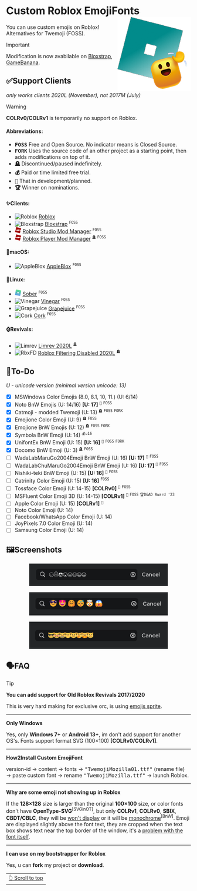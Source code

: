 <!--p align="center">
  <img src="assets/rbxcef-icon.png" width="256">
</p-->

# Custom Roblox EmojiFonts [<img src="assets/rbxcef-icon.png" width="200" align="right" alt="rbxcef-icon">]()
You can use custom emojis on Roblox! Alternatives for Twemoji (FOSS).
> [!IMPORTANT]
> Modification is now avabilable on [Bloxstrap](http://github.com/pizzaboxer/bloxstrap), [GameBanana](https://gamebanana.com/mods/455178).

## ✅Support Clients
*only works clients 2020L (November), not 2017M (July)*
> [!WARNING]
> **COLRv0/COLRv1** is temporarily no support on Roblox.

####  Abbreviations:

- **<kbd>FOSS</kbd>** Free and Open Source. No indicator means is Closed Source.
- **<kbd>FORK</kbd>** Uses the source code of an other project as a starting point, then adds modifications on top of it.
- **<kbd>🪦</kbd>** Discontinued/paused indefinitely.
- **<kbd>💰</kbd>** Paid or time limited free trial.
- **<kbd>📆</kbd>** That in development/planned.
- **<kbd>🏆</kbd>** Winner on nominations.

#### ✨Clients:
* <img src="https://i.ibb.co/4S2GBqw/2022-Site-Favicon.webp" alt="Roblox" width="17" height="17"/> [Roblox](http://www.roblox.com/) 
* <img src="https://github.com/pizzaboxer/bloxstrap/raw/main/Images/Bloxstrap.png" alt="Bloxstrap" width="17" height="17"/> [Bloxstrap](http://github.com/pizzaboxer/bloxstrap) <sup>`FOSS`</sup>
* <img src="https://raw.githubusercontent.com/MaximumADHD/Roblox-Studio-Mod-Manager/master/ProjectSrc/Resources/Logo.png" alt="RbxSModManager" width="17" height="17"/> [Roblox Studio Mod Manager](http://github.com/MaximumADHD/Roblox-Studio-Mod-Manager) <sup>`FOSS`</sup>
* <img src="https://raw.githubusercontent.com/MaximumADHD/Roblox-Studio-Mod-Manager/master/ProjectSrc/Resources/Logo.png" alt="RbxSModManager" width="17" height="17"/> [Roblox Player Mod Manager](http://github.com/Malte0621/Roblox-Player-Mod-Manager) <sup>`🪦`</sup> <sup>`FOSS`</sup>
#### 🍎macOS:
* <img src="https://github.com/OrigamingWasTaken/appleblox/raw/main/.github/assets/logo.png" alt="AppleBlox" width="17" height="17"/> [AppleBlox](https://github.com/OrigamingWasTaken/appleblox) <sup>`FOSS`</sup>
#### 🐧Linux:
* <img src="https://github.com/vinegarhq/sober/raw/master/sober.svg" alt="Sober" width="17" height="17"/> [Sober](http://github.com/vinegarhq/sober) <sup>`FOSS`</sup>
* <img src="https://github.com/vinegarhq/vinegar/blob/master/splash/vinegar.png" alt="Vinegar" width="17" height="17"/> [Vinegar](http://github.com/vinegarhq/vinegar) <sup>`FOSS`</sup>
* <img src="https://gitlab.com/uploads/-/system/project/avatar/11688812/Grapejuice.png" alt="Grapejuice" width="17" height="17"/> [Grapejuice](http://gitlab.com/brinkervii/grapejuice) <sup>`FOSS`</sup>
* <img src="https://github.com/Bugadinho/Cork/raw/master/resources/cork.svg" alt="Cork" width="17" height="17"/> [Cork](http://github.com/CorkHQ/Cork) <sup>`FOSS`</sup>
#### ⌚Revivals:
* <img src="https://github.com/NikSavchenk0/rbxcustom-fontemojis/assets/58150480/e3d1abc6-d172-4c62-9505-ce75393c0fee" alt="Limrev" width="17" height="17"/> [Limrev 2020L](http://www.roblox.cat/) <sup>`🪦`</sup>
* <img src="https://img.itch.zone/aW1nLzEzMTU5MTUwLmpwZw==/315x250%23c/28t7d4.jpg" alt="RbxFD" width="17" height="17"/> [Roblox Filtering Disabled 2020L](http://jetray.itch.io/roblox-filtering-disabled) <sup>`🪦`</sup>

## 📜To-Do
*U - unicode version (minimal version unicode: 13)*
- [x] MSWindows Color Emojis (8.0, 8.1, 10, 11.) (U: 6/14)
- [x] Noto BnW Emojis (U: 14/16) **[U: 17]** <sup>`📆`</sup> <sup>`FOSS`</sup>
- [x] Catmoji - modded Twemoji (U: 13) <sup>`🪦`</sup> <sup>`FOSS`</sup> <sup>`FORK`</sup>
- [x] Emojione Color Emoji (U: 9) <sup>`🪦`</sup> <sup>`FOSS`</sup>
- [x] Emojione BnW Emojis (U: 12) <sup>`🪦`</sup> <sup>`FOSS`</sup> <sup>`FORK`</sup>
- [x] Symbola BnW Emoji (U: 14) <sup>`💰u16`</sup>
- [x] UnifontEx BnW Emoji (U: 15) **[U: 16]** <sup>`📆`</sup> <sup>`FOSS`</sup> <sup>`FORK`</sup>
- [x] Docomo BnW Emoji (U: 3) <sup>`🪦`</sup> <sup>`FOSS`</sup>
- [ ] WadaLabMaruGo2004Emoji BnW Emoji (U: 16) **[U: 17]** <sup>`📆`</sup> <sup>`FOSS`</sup>
- [ ] WadaLabChuMaruGo2004Emoji BnW Emoji (U: 16) **[U: 17]** <sup>`📆`</sup> <sup>`FOSS`</sup>
- [ ] Nishiki-teki BnW Emoji (U: 15) **[U: 16]** <sup>`📆`</sup> <sup>`FOSS`</sup>
- [ ] Catrinity Color Emoji (U: 15) **[U: 16]** <sup>`FOSS`</sup>
- [ ] Tossface Color Emoji (U: 14-15) **[COLRv0]** <sup>`📆`</sup> <sup>`FOSS`</sup>
- [ ] MSFluent Color Emoji 3D (U: 14-15) **[COLRv1]** <sup>`📆`</sup> <sup>`FOSS`</sup> <sup>`🏆D&AD Award '23`</sup>
- [ ] Apple Color Emoji (U: 15) **[COLRv1]** <sup>`📆`</sup>
- [ ] Noto Color Emoji (U: 14)
- [ ] Facebook/WhatsApp Color Emoji (U: 14)
- [ ] JoyPixels 7.0 Color Emoji (U: 14)
- [ ] Samsung Color Emoji (U: 14)

## 🖼Screenshots
<p align="center">
  <a href="#">
    <img src="assets/screenshot1.png" width="75%">
  </a>
</p>
<p align="center">
  <a href="#">
    <img src="assets/screenshot2.png" width="75%">
  </a>
</p>
<p align="center">
  <a href="#">
    <img src="assets/screenshot3.png" width="75%">
  </a>
</p>

## 🗣FAQ

> [!TIP]
> **You can add support for Old Roblox Revivals 2017/2020**
> 
> This is very hard making for exclusive orc, is using <ins>emojis sprite</ins>.
> 
> ***
> 
> **Only Windows**
> 
> Yes, only **Windows 7+** or **Android 13+**, im don't add support for another OS's. Fonts support format SVG (100×100) **[COLRv0/COLRv1]**.
> 
> ***
>
> **How2Install Custom EmojiFont**
> 
> version-id → content → fonts → <kbd>"TwemojiMozilla01.ttf"</kbd> (rename file) → paste custom font → rename <kbd>"TwemojiMozilla.ttf"</kbd> → launch Roblox.
>
> ***
>
> **Why are some emoji not showing up in Roblox**
> 
> If the **128×128** size is larger than the original **100×100** size, or color fonts don't have **OpenType-SVG**<sup>[SVGinOT]</sup>, but only **COLRv1**, **COLRv0**, **SBIX**, **CBDT/CBLC**, they will be <ins>won't display</ins> or it will be <ins>monochrome</ins><sup>[BnW]</sup>.
> Emoji are displayed slightly above the font text, they are cropped when the text box shows text near the top border of the window, it's a <ins>problem with the font itself</ins>.
>
> ***
>
> **I can use on my bootstrapper for Roblox**
>
> Yes, u can **fork** my project or **download**.


 <div align="right">
<table><td>
<a href="#start-of-content">👆 Scroll to top</a>
</td></table>
</div>
<!--
* [Limrev 2020L (RIP)](http://www.roblox.cat/)
---
> [!WARNING]
> Placeholder.
---
Early: January, February, March, April
Mid: May, June, July, August
Late: September, October, November, December
-->
